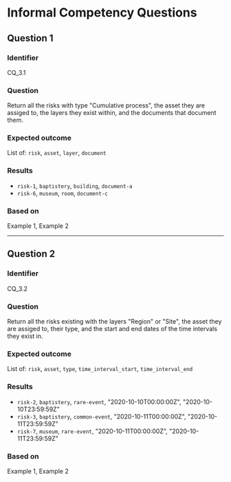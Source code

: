 # Informal Competency Questions
## Question 1

### Identifier
CQ_3.1

### Question
Return all the risks with type "Cumulative process", the asset they are assiged to, the layers they exist within, and the documents that document them.

### Expected outcome
List of: `risk`, `asset`, `layer`, `document`

### Results
* `risk-1`, `baptistery`, `building`, `document-a`
* `risk-6`, `museum`, `room`, `document-c`

### Based on
Example 1, Example 2

***

## Question 2

### Identifier
CQ_3.2

### Question
Return all the risks existing with the layers "Region" or "Site", the asset they are assiged to, their type, and the start and end dates of the time intervals they exist in.

### Expected outcome
List of: `risk`, `asset`, `type`, `time_interval_start`, `time_interval_end`

### Results
* `risk-2`, `baptistery`, `rare-event`, "2020-10-10T00:00:00Z", "2020-10-10T23:59:59Z"
* `risk-3`, `baptistery`, `common-event`, "2020-10-11T00:00:00Z", "2020-10-11T23:59:59Z"
* `risk-7`, `museum`, `rare-event`, "2020-10-11T00:00:00Z", "2020-10-11T23:59:59Z"

### Based on
Example 1, Example 2
